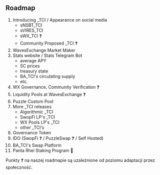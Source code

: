 ## Roadmap

1. Introducing _TCI / Appearance on social media
   - sNSBT_TCI
   - sVIRES_TCI
   - sWX_TCI ❓
   - Community Proposed _TCI ❓
2. WavesExchange Market Maker
3. Stats website / Stats Telegram Bot
   - average APY
   - SC prices
   - treasury state
   - BA_TCI's circulating supply
   - etc.
4. WX Governance, Community Verification ❓
5. Liquidity Pools at WavesExchange ❓
6. Puzzle Custom Pool
7. More _TCI releases
   - Algorithmic _TCI
   - SwopFi LP's _TCI
   - WX Pools LP's _TCI
   - other _TCI's
8. Governance Token
9. IDO (SwopFi ❓ / PuzzleSwap ❓ / Self Hosted)
10. BA_TCI's Swap Platform
11. Panta Rhei Staking Program 👀

Punkty ❓ na naszej roadmapie są uzależnione od poziomu adaptacji przez społeczność.
